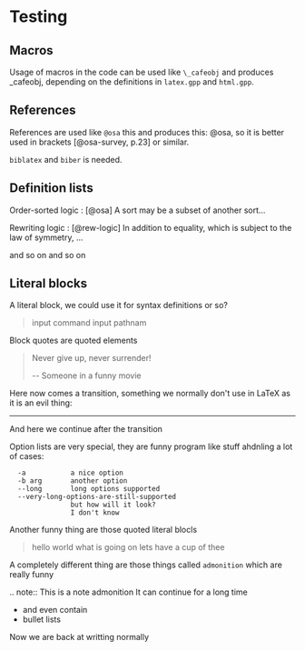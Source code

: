 Testing
=======

Macros
------
Usage of macros in the code can be used like `\_cafeobj` and produces
\_cafeobj, depending on the definitions in `latex.gpp` and `html.gpp`.

References
----------
References are used like `@osa` this and produces this: @osa, so it
is better used in brackets [@osa-survey, p.23] or similar.

`biblatex` and `biber` is needed.

Definition lists
----------------

Order-sorted logic
  : [@osa]
    A sort may be a subset of another sort...

Rewriting logic
  : [@rew-logic]
	In addition to equality, which is subject to the law of symmetry, ...

and so on and so on

Literal blocks
--------------

A literal block, we could use it for syntax definitions or
so?

>  input command
>     input pathnam

Block quotes are quoted elements

>  Never give up, never surrender!
>
>  -- Someone in a funny movie

Here now comes a transition, something we normally don't use in
LaTeX as it is an evil thing:

-------

And here we continue after the transition

Option lists are very special, they are funny program like
stuff ahdnling a lot of cases:

~~~
  -a           a nice option
  -b arg       another option
  --long       long options supported
  --very-long-options-are-still-supported
               but how will it look?
               I don't know
~~~

Another funny thing are those quoted literal blocls

> hello world
> what is going on
> lets have a cup of thee

A completely different thing are those things called ``admonition``
which are really funny

.. note:: This is a note admonition
   It can continue for a long time

   - and even contain
   - bullet lists

Now we are back at writting normally

